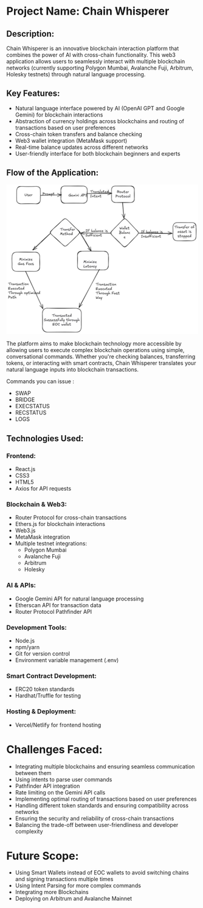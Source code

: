 # Project Name: Chain Whisperer

## Description:

Chain Whisperer is an innovative blockchain interaction platform that combines the power of AI with cross-chain functionality. This web3 application allows users to seamlessly interact with multiple blockchain networks (currently supporting Polygon Mumbai, Avalanche Fuji, Arbitrum, Holesky testnets) through natural language processing.

## Key Features:
- Natural language interface powered by AI (OpenAI GPT and Google Gemini) for blockchain interactions
- Abstraction of currency holdings across blockchains and routing of transactions based on user preferences
- Cross-chain token transfers and balance checking
- Web3 wallet integration (MetaMask support)
- Real-time balance updates across different networks
- User-friendly interface for both blockchain beginners and experts

## Flow of the Application:
<!-- Image -->
![Flow](https://raw.githubusercontent.com/jitinchekka/ChainWhisperer/refs/heads/main/static/flow.jpeg)

The platform aims to make blockchain technology more accessible by allowing users to execute complex blockchain operations using simple, conversational commands. Whether you're checking balances, transferring tokens, or interacting with smart contracts, Chain Whisperer translates your natural language inputs into blockchain transactions.

Commands you can issue :
- SWAP
- BRIDGE
- EXECSTATUS
- RECSTATUS
- LOGS

## Technologies Used:

### Frontend:
- React.js
- CSS3
- HTML5
- Axios for API requests

### Blockchain & Web3:
- Router Protocol for cross-chain transactions
- Ethers.js for blockchain interactions
- Web3.js
- MetaMask integration
- Multiple testnet integrations:
  - Polygon Mumbai
  - Avalanche Fuji
  - Arbitrum
  - Holesky

### AI & APIs:
- Google Gemini API for natural language processing
- Etherscan API for transaction data
- Router Protocol Pathfinder API

### Development Tools:
- Node.js
- npm/yarn
- Git for version control
- Environment variable management (.env)

### Smart Contract Development:
- ERC20 token standards
- Hardhat/Truffle for testing

### Hosting & Deployment:
- Vercel/Netlify for frontend hosting

# Challenges Faced:
- Integrating multiple blockchains and ensuring seamless communication between them
- Using intents to parse user commands
- Pathfinder API integration
- Rate limiting on the Gemini API calls
- Implementing optimal routing of transactions based on user preferences
- Handling different token standards and ensuring compatibility across networks
- Ensuring the security and reliability of cross-chain transactions
- Balancing the trade-off between user-friendliness and developer complexity

# Future Scope:
- Using Smart Wallets instead of EOC wallets to avoid switching chains and signing transactions multiple times
- Using Intent Parsing for more complex commands
- Integrating more Blockchains
- Deploying on Arbitrum and Avalanche Mainnet

